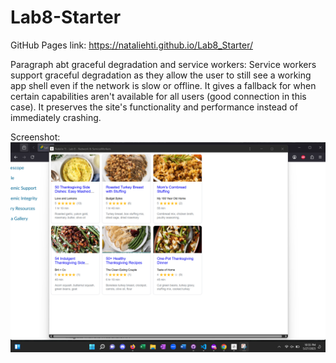 # Lab8-Starter

GitHub Pages link: https://nataliehti.github.io/Lab8_Starter/

Paragraph abt graceful degradation and service workers:
Service workers support graceful degradation as they allow the user to still see a working app shell even if the network is slow or offline. It gives a fallback for when certain capabilities aren't available for all users (good connection in this case). It preserves the site's functionality and performance instead of immediately crashing.

Screenshot:
![ss](/pwa.png)